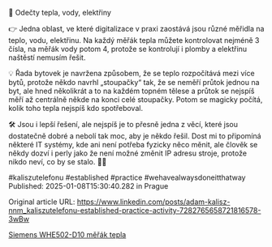 🧐 Odečty tepla, vody, elektřiny


👉 Jedna oblast, ve které digitalizace v praxi zaostává jsou různé měřidla na teplo, vodu, elektřinu. Na každý měřák tepla můžete kontrolovat nejméně 3 čísla, na měřák vody potom 4, protože se kontrolují i plomby a elektřinu naštěstí nemusím řešit.


💡 Řada bytovek je navržena způsobem, že se teplo rozpočítává mezi více bytů, protože někdo navrhl „stoupačky“ tak, že se neměří průtok jednou na byt, ale hned několikrát a to na každém topném tělese a průtok se nejspíš měří až centrálně někde na konci celé stoupačky. Potom se magicky počítá, kolik toho tepla nejspíš kdo spotřeboval.


🛠️ Jsou i lepší řešení, ale nejspíš je to přesně jedna z věcí, které jsou dostatečně dobré a nebolí tak moc, aby je někdo řešil. Dost mi to připomíná některé IT systémy, kde ani není potřeba fyzicky něco měnit, ale člověk se někdy dozví i perly jako že není možné změnit IP adresu stroje, protože nikdo neví, co by se stalo. 🤦‍♂️


#kaliszutelefonu #established #practice #wehavealwaysdoneitthatway
Published: 2025-01-08T15:30:40.282 in Prague

Original article URL: https://www.linkedin.com/posts/adam-kalisz-nnm_kaliszutelefonu-established-practice-activity-7282765658721816578-3wBw

[Siemens WHE502-D10 měřák tepla](./media/siemens-odečet.jpg)